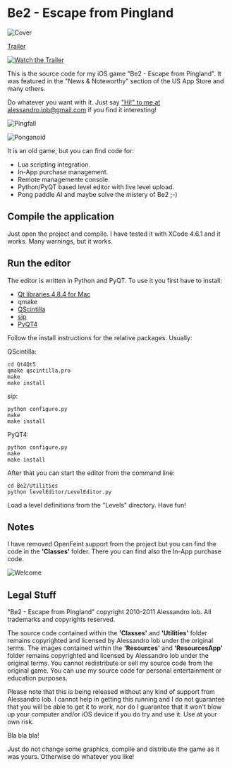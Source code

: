 Be2 - Escape from Pingland
==========================

![Cover](Slides/s0.jpg "Cover")

[Trailer](https://www.youtube.com/watch?v=dBeq6l7NddA)

[![Watch the Trailer](https://img.youtube.com/vi/dBeq6l7NddA/maxresdefault.jpg)](https://youtu.be/dBeq6l7NddA)

This is the source code for my iOS game "Be2 - Escape from Pingland". 
It was featured in the "News & Noteworthy" section of the US App Store and many others.

Do whatever you want with it. Just say ["Hi!" to me at alessandro.iob@gmail.com](mailto:alessandro.iob@gmail.com) if you find it interesting!


![Pingfall](Slides/s1.jpg "Pingfall")

![Ponganoid](Slides/s2.jpg "Ponganoid")

It is an old game, but you can find code for:

* Lua scripting integration.
* In-App purchase management.
* Remote managemente console.
* Python/PyQT based level editor with live level upload.
* Pong paddle AI and maybe solve the mistery of Be2 ;-)


Compile the application
-----------------------

Just open the project and compile. I have tested it with XCode 4.6.1 and it works. Many warnings, but it works.

Run the editor
--------------

The editor is written in Python and PyQT. To use it you first have to install:

* [Qt libraries 4.8.4 for Mac](http://releases.qt-project.org/qt4/source/qt-mac-opensource-4.8.4.dmg)
* qmake
* [QScintilla](http://www.riverbankcomputing.com/software/qscintilla/download)
* [sip](http://www.riverbankcomputing.com/software/sip/download)
* [PyQT4](http://www.riverbankcomputing.com/software/pyqt/download)

Follow the install instructions for the relative packages. Usually:

QScintilla:

	cd Qt4Qt5
    qmake qscintilla.pro
    make
    make install
	
sip:

	python configure.py
	make
	make install
	
PyQT4:

	python configure.py
	make
	make install

After that you can start the editor from the command line:

	cd Be2/Utilities
	python levelEditor/LevelEditor.py
	
Load a level definitions from the "Levels" directory. Have fun!

Notes
-----

I have removed OpenFeint support from the project but you can find the code in the **'Classes'** folder. 
There you can find also the In-App purchase code.

![Welcome](Slides/s4.jpg "Welcome")

Legal Stuff
-----------

"Be2 - Escape from Pingland" copyright 2010-2011 Alessandro Iob.
All trademarks and copyrights reserved.

The source code contained within the **'Classes'** and **'Utilities'** folder remains
copyrighted and licensed by Alessandro Iob under the original terms.
The images contained within the **'Resources'** and **'ResourcesApp'** folder remains
copyrighted and licensed by Alessandro Iob under the original terms.
You cannot redistribute or sell my source code from the original
game. You can use my source code for personal entertainment or
education purposes.

Please note that this is being released without any kind of support
from Alessandro Iob. I cannot help in getting this running
and I do not guarantee that you will be able to get it to work, nor
do I guarantee that it won't blow up your computer and/or iOS device
if you do try and use it. Use at your own risk.

Bla bla bla!

Just do not change some graphics, compile and distribute the game as it was yours.
Otherwise do whatever you like!
